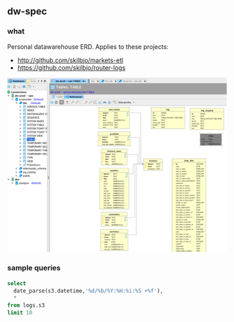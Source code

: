 ## dw-spec

### what
Personal datawarehouse ERD. Applies to these projects:
- <http://github.com/skilbjo/markets-etl>
- <https://github.com/skilbjo/router-logs>

<img src='dev-resources/img/erd.png' width=900 />

### sample queries

```sql
select
  date_parse(s3.datetime,'%d/%b/%Y:%H:%i:%S +%f'),
  *
from logs.s3
limit 10
```
